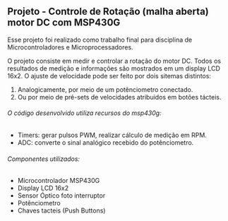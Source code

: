 ## Projeto - Controle de Rotação (malha aberta) motor DC com MSP430G 

Esse projeto foi realizado como trabalho final para disciplina de Microcontroladores e Microprocessadores.

O projeto consiste em medir e controlar a rotação do motor DC. Todos os resultados de medição e informações são mostrados em um display LCD 16x2. O ajuste de velocidade pode ser feito por dois sitemas distintos: 
1) Analogicamente, por meio de um potênciometro conectado. 
2) Ou por meio de pré-sets de velocidades atribuidos em botões tácteis.
###### O código desenvolvido utiliza recursos do msp430g:
 - Timers: gerar pulsos PWM, realizar cálculo de medição em RPM.
 - ADC: converte o sinal analógico recebido do potênciometro.

###### Componentes utilizados:
- Microcontrolador MSP430G
- Display LCD 16x2
- Sensor Óptico foto interruptor
- Potênciometro
- Chaves tacteis (Push Buttons)



